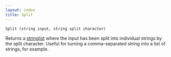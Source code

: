 ```yaml
---
layout: index
title: Split
---
```


    Split (string input, string split character)

Returns a [stringlist](../../types/stringlist.html) where the input has been split into individual strings by the split character. Useful for turning a comma-separated string into a list of strings, for example.

